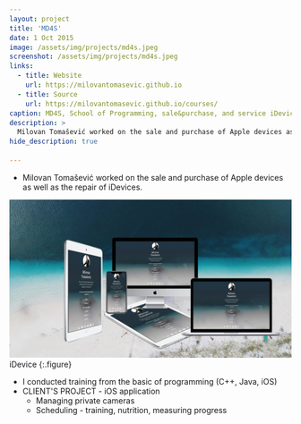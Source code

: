```yaml
---
layout: project
title: 'MD4S'
date: 1 Oct 2015
image: /assets/img/projects/md4s.jpeg
screenshot: /assets/img/projects/md4s.jpeg
links:
  - title: Website
    url: https://milovantomasevic.github.io
  - title: Source
    url: https://milovantomasevic.github.io/courses/
caption: MD4S, School of Programming, sale&purchase, and service iDevice 
description: >
  Milovan Tomašević worked on the sale and purchase of Apple devices as well as the repair of iDevices ...
hide_description: true

---
```


- Milovan Tomašević worked on the sale and purchase of Apple devices as well as the repair of iDevices.

![](/assets/img/projects/iDevice.jpeg)
iDevice
{:.figure}
- I conducted training from the basic of programming (C++, Java, iOS)
- CLIENT'S PROJECT - iOS application
	- Managing private cameras
	- Scheduling - training, nutrition, measuring progress